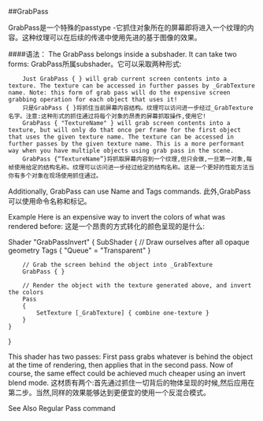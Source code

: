 ##GrabPass

GrabPass是一个特殊的passtype -它抓住对象所在的屏幕即将进入一个纹理的内容。这种纹理可以在后续的传递中使用先进的基于图像的效果。

####语法：
The GrabPass belongs inside a subshader. It can take two forms:
GrabPass所属subshader。它可以采取两种形式:

		Just GrabPass { } will grab current screen contents into a texture. The texture can be accessed in further passes by _GrabTexture name. Note: this form of grab pass will do the expensive screen grabbing operation for each object that uses it!
		只是GrabPass { }将抓住当前屏幕内容结构。纹理可以访问进一步经过_GrabTexture名字。注意:这种形式的抓住通过将每个对象的昂贵的屏幕抓取操作,使用它!
		GrabPass { "TextureName" } will grab screen contents into a texture, but will only do that once per frame for the first object that uses the given texture name. The texture can be accessed in further passes by the given texture name. This is a more performant way when you have multiple objects using grab pass in the scene.
		GrabPass {“TextureName”}将抓取屏幕内容到一个纹理,但只会做,一旦第一对象,每帧使用给定的结构名称。纹理可以访问进一步经过给定的结构名称。这是一个更好的性能方法当你有多个对象在现场使用抓住通过。
		
Additionally, GrabPass can use Name and Tags commands.
此外,GrabPass可以使用命令名称和标记。

Example
Here is an expensive way to invert the colors of what was rendered before:
这是一个昂贵的方式转化的颜色呈现的是什么:

Shader "GrabPassInvert"
{
    SubShader
    {
        // Draw ourselves after all opaque geometry
        Tags { "Queue" = "Transparent" }

        // Grab the screen behind the object into _GrabTexture
        GrabPass { }

        // Render the object with the texture generated above, and invert the colors
        Pass
        {
            SetTexture [_GrabTexture] { combine one-texture }
        }
    }
}

This shader has two passes: First pass grabs whatever is behind the object at the time of rendering, then applies that in the second pass. Now of course, the same effect could be achieved much cheaper using an invert blend mode.
这材质有两个:首先通过抓住一切背后的物体呈现的时候,然后应用在第二步。当然,同样的效果能够达到更便宜的使用一个反混合模式。

See Also
Regular Pass command



